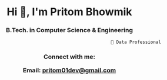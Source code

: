 <h1 align="center">Hi 👋, I'm Pritom Bhowmik</h1>
<h3 align="center"> B.Tech. in Computer Science & Engineering </h3>
                                         
                         

                     
                        
                                                       🔭 Data Professional



<h3 align="center">Connect with me:
 
Email: pritom01dev@gmail.com </h3>
<p align="center">
</p>





